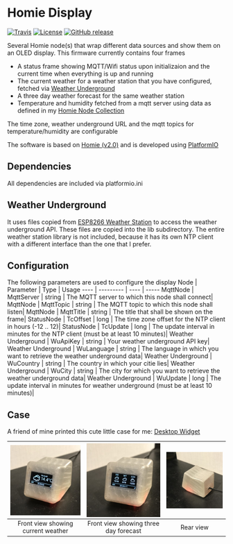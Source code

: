 # Homie Display

[![Travis](https://img.shields.io/travis/luebbe/homie-display.svg?branch=master&style=flat)](https://travis-ci.org/luebbe/homie-display)
[![License](https://img.shields.io/github/license/mashape/apistatus.svg?style=flat)](https://opensource.org/licenses/MIT)
[![GitHub release](https://img.shields.io/github/release/luebbe/homie-display.svg?style=flat)](https://github.com/luebbe/homie-display/releases)

Several Homie node(s) that wrap different data sources and show them on an OLED display.
This firmware currently contains four frames
* A status frame showing MQTT/Wifi status upon initializaion and the current time when everything is up and running
* The current weather for a weather station that you have configured, fetched via [Weather Underground](https://www.wunderground.com/)
* A three day weather forecast for the same weather station
* Temperature and humidity fetched from a mqtt server using data as defined in my [Homie Node Collection](https://github.com/luebbe/homie-node-collection)

The time zone, weather underground URL and the mqtt topics for temperature/humidity are configurable

The software is based on [Homie (v2.0)](https://github.com/marvinroger/homie-esp8266) and is developed using [PlatformIO](https://github.com/platformio)

## Dependencies
All dependencies are included via platformio.ini

## Weather Underground
It uses files copied from [ESP8266 Weather Station](https://github.com/squix78/esp8266-weather-station) to access the weather underground API. These files are copied into the lib subdirectory. The entire weather station library is not included, because it has its own NTP client with a different interface than the one that I prefer.

## Configuration
The following parameters are used to configure the display
Node | Parameter | Type | Usage
---- | --------- | ---- | -----
MqttNode            | MqttServer          | string      | The MQTT server to which this node shall connect|
MqttNode            | MqttTopic           | string      | The MQTT topic to which this node shall listen|
MqttNode            | MqttTitle           | string      | The title that shall be shown on the frame|
StatusNode          | TcOffset            | long        | The time zone offset for the NTP client in hours (-12 .. 12)|
StatusNode          | TcUpdate            | long        | The update interval in minutes for the NTP client (must be at least 10 minutes)|
Weather Underground | WuApiKey            | string      | Your weather underground API key|
Weather Underground | WuLanguage          | string      | The language in which you want to retrieve the weather underground data|
Weather Underground | WuCountry           | string      | The country in which your citie lies|
Weather Underground | WuCity              | string      | The city for which you want to retrieve the weather underground data|
Weather Underground | WuUpdate            | long        | The update interval in minutes for weather underground (must be at least 10 minutes)|

## Case
A friend of mine printed this cute little case for me: [Desktop Widget](https://www.thingiverse.com/thing:857858/#files)

| <img src="./images/Case_Front1.jpg" align="center" width="200"> | <img src="./images/Case_Front2.jpg" align="center" width="200"> | <img src="./images/Case_Rear.jpg" align="center" width="200"> |
|:---:|:---:|:---:|
|  Front view showing current weather | Front view showing three day forecast | Rear view |
